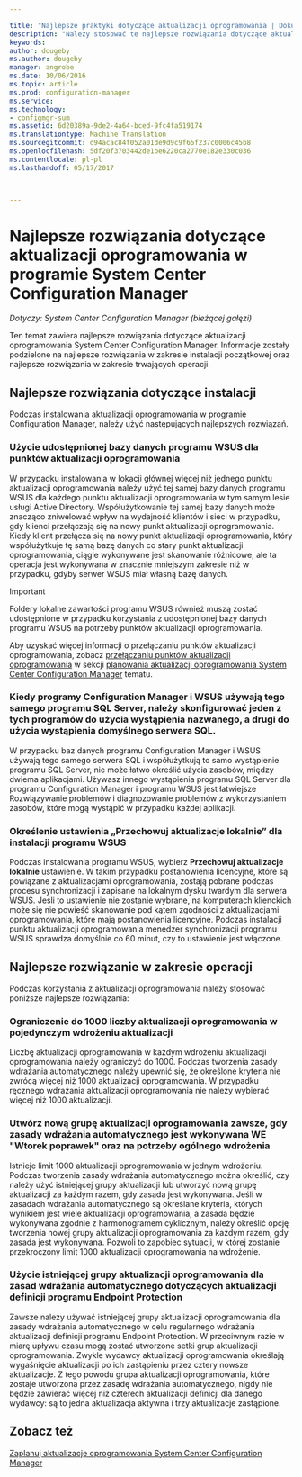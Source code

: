 ```yaml
---

title: "Najlepsze praktyki dotyczące aktualizacji oprogramowania | Dokumentacja firmy Microsoft"
description: "Należy stosować te najlepsze rozwiązania dotyczące aktualizacji oprogramowania System Center Configuration Manager."
keywords: 
author: dougeby
ms.author: dougeby
manager: angrobe
ms.date: 10/06/2016
ms.topic: article
ms.prod: configuration-manager
ms.service: 
ms.technology:
- configmgr-sum
ms.assetid: 6d20389a-9de2-4a64-bced-9fc4fa519174
ms.translationtype: Machine Translation
ms.sourcegitcommit: d94acac84f052a01de9d9c9f65f237c0006c45b8
ms.openlocfilehash: 5df20f3703442de1be6220ca2770e182e330c036
ms.contentlocale: pl-pl
ms.lasthandoff: 05/17/2017



---
```

# <a name="best-practices-for-software-updates-in-system-center-configuration-manager"></a>Najlepsze rozwiązania dotyczące aktualizacji oprogramowania w programie System Center Configuration Manager

*Dotyczy: System Center Configuration Manager (bieżącej gałęzi)*

Ten temat zawiera najlepsze rozwiązania dotyczące aktualizacji oprogramowania System Center Configuration Manager. Informacje zostały podzielone na najlepsze rozwiązania w zakresie instalacji początkowej oraz najlepsze rozwiązania w zakresie trwających operacji.  

## <a name="installation-best-practices"></a>Najlepsze rozwiązania dotyczące instalacji  
 Podczas instalowania aktualizacji oprogramowania w programie Configuration Manager, należy użyć następujących najlepszych rozwiązań.  

### <a name="use-a-shared-wsus-database-for-software-update-points"></a>Użycie udostępnionej bazy danych programu WSUS dla punktów aktualizacji oprogramowania  
 W przypadku instalowania w lokacji głównej więcej niż jednego punktu aktualizacji oprogramowania należy użyć tej samej bazy danych programu WSUS dla każdego punktu aktualizacji oprogramowania w tym samym lesie usługi Active Directory. Współużytkowanie tej samej bazy danych może znacząco zniwelować wpływ na wydajność klientów i sieci w przypadku, gdy klienci przełączają się na nowy punkt aktualizacji oprogramowania. Kiedy klient przełącza się na nowy punkt aktualizacji oprogramowania, który współużytkuje tę samą bazę danych co stary punkt aktualizacji oprogramowania, ciągle wykonywane jest skanowanie różnicowe, ale ta operacja jest wykonywana w znacznie mniejszym zakresie niż w przypadku, gdyby serwer WSUS miał własną bazę danych.  

> [!IMPORTANT]  
>  Foldery lokalne zawartości programu WSUS również muszą zostać udostępnione w przypadku korzystania z udostępnionej bazy danych programu WSUS na potrzeby punktów aktualizacji oprogramowania.  

 Aby uzyskać więcej informacji o przełączaniu punktów aktualizacji oprogramowania, zobacz [przełączaniu punktów aktualizacji oprogramowania](../../sum/plan-design/plan-for-software-updates.md#BKMK_SUPSwitching) w sekcji [planowania aktualizacji oprogramowania System Center Configuration Manager](../../sum/plan-design/plan-for-software-updates.md) tematu.  

### <a name="when-configuration-manager-and-wsus-use-the-same-sql-server-configure-one-of-these-to-use-a-named-instance-and-the-other-to-use-the-default-instance-of-sql-server"></a>Kiedy programy Configuration Manager i WSUS używają tego samego programu SQL Server, należy skonfigurować jeden z tych programów do użycia wystąpienia nazwanego, a drugi do użycia wystąpienia domyślnego serwera SQL.  
 W przypadku baz danych programu Configuration Manager i WSUS używają tego samego serwera SQL i współużytkują to samo wystąpienie programu SQL Server, nie może łatwo określić użycia zasobów, między dwiema aplikacjami. Używasz innego wystąpienia programu SQL Server dla programu Configuration Manager i programu WSUS jest łatwiejsze Rozwiązywanie problemów i diagnozowanie problemów z wykorzystaniem zasobów, które mogą wystąpić w przypadku każdej aplikacji.  

### <a name="specify-the-store-updates-locally-setting-for-the-wsus-installation"></a>Określenie ustawienia „Przechowuj aktualizacje lokalnie” dla instalacji programu WSUS  
 Podczas instalowania programu WSUS, wybierz **Przechowuj aktualizacje lokalnie** ustawienie. W takim przypadku postanowienia licencyjne, które są powiązane z aktualizacjami oprogramowania, zostają pobrane podczas procesu synchronizacji i zapisane na lokalnym dysku twardym dla serwera WSUS. Jeśli to ustawienie nie zostanie wybrane, na komputerach klienckich może się nie powieść skanowanie pod kątem zgodności z aktualizacjami oprogramowania, które mają postanowienia licencyjne. Podczas instalacji punktu aktualizacji oprogramowania menedżer synchronizacji programu WSUS sprawdza domyślnie co 60 minut, czy to ustawienie jest włączone.  

## <a name="operational-best-practices"></a>Najlepsze rozwiązanie w zakresie operacji  
 Podczas korzystania z aktualizacji oprogramowania należy stosować poniższe najlepsze rozwiązania:  

### <a name="limit-software-updates-to-1000-in-a-single-software-update-deployment"></a>Ograniczenie do 1000 liczby aktualizacji oprogramowania w pojedynczym wdrożeniu aktualizacji  
 Liczbę aktualizacji oprogramowania w każdym wdrożeniu aktualizacji oprogramowania należy ograniczyć do 1000. Podczas tworzenia zasady wdrażania automatycznego należy upewnić się, że określone kryteria nie zwrócą więcej niż 1000 aktualizacji oprogramowania. W przypadku ręcznego wdrażania aktualizacji oprogramowania nie należy wybierać więcej niż 1000 aktualizacji.  

### <a name="create-a-new-software-update-group-each-time-an-automatic-deployment-rule-runs-for-patch-tuesday-and-for-general-deployment"></a>Utwórz nową grupę aktualizacji oprogramowania zawsze, gdy zasady wdrażania automatycznego jest wykonywana WE "Wtorek poprawek" oraz na potrzeby ogólnego wdrożenia  
 Istnieje limit 1000 aktualizacji oprogramowania w jednym wdrożeniu. Podczas tworzenia zasady wdrażania automatycznego można określić, czy należy użyć istniejącej grupy aktualizacji lub utworzyć nową grupę aktualizacji za każdym razem, gdy zasada jest wykonywana. Jeśli w zasadach wdrażania automatycznego są określane kryteria, których wynikiem jest wiele aktualizacji oprogramowania, a zasada będzie wykonywana zgodnie z harmonogramem cyklicznym, należy określić opcję tworzenia nowej grupy aktualizacji oprogramowania za każdym razem, gdy zasada jest wykonywana. Pozwoli to zapobiec sytuacji, w której zostanie przekroczony limit 1000 aktualizacji oprogramowania na wdrożenie.  

### <a name="use-an-existing-software-update-group-for-automatic-deployment-rules-for-endpoint-protection-definition-updates"></a>Użycie istniejącej grupy aktualizacji oprogramowania dla zasad wdrażania automatycznego dotyczących aktualizacji definicji programu Endpoint Protection  
 Zawsze należy używać istniejącej grupy aktualizacji oprogramowania dla zasady wdrażania automatycznego w celu regularnego wdrażania aktualizacji definicji programu Endpoint Protection. W przeciwnym razie w miarę upływu czasu mogą zostać utworzone setki grup aktualizacji oprogramowania. Zwykle wydawcy aktualizacji oprogramowania określają wygaśnięcie aktualizacji po ich zastąpieniu przez cztery nowsze aktualizacje. Z tego powodu grupa aktualizacji oprogramowania, które zostaje utworzona przez zasadę wdrażania automatycznego, nigdy nie będzie zawierać więcej niż czterech aktualizacji definicji dla danego wydawcy: są to jedna aktualizacja aktywna i trzy aktualizacje zastąpione.  

## <a name="see-also"></a>Zobacz też  
 [Zaplanuj aktualizacje oprogramowania System Center Configuration Manager](../../sum/plan-design/plan-for-software-updates.md)

